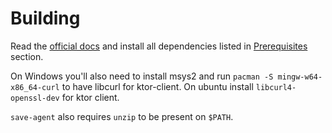 # Building
Read the [official docs](https://github.com/JetBrains/kotlin/tree/master/kotlin-native#kotlinnative) and install all dependencies listed in [Prerequisites](https://github.com/JetBrains/kotlin/tree/master/kotlin-native#building-from-source) section.

On Windows you'll also need to install msys2 and run `pacman -S mingw-w64-x86_64-curl` to have libcurl for ktor-client.
On ubuntu install `libcurl4-openssl-dev` for ktor client.

`save-agent` also requires `unzip` to be present on `$PATH`.
